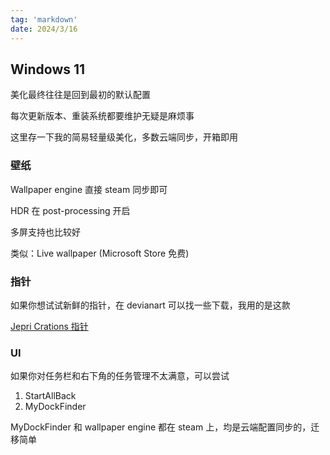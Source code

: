 ```yaml
---
tag: 'markdown'
date: 2024/3/16
---
```


## Windows 11

美化最终往往是回到最初的默认配置

每次更新版本、重装系统都要维护无疑是麻烦事

这里存一下我的简易轻量级美化，多数云端同步，开箱即用

### 壁纸

Wallpaper engine 直接 steam 同步即可

HDR 在 post-processing 开启

多屏支持也比较好

类似：Live wallpaper (Microsoft Store 免费)

### 指针

如果你想试试新鲜的指针，在 devianart 可以找一些下载，我用的是这款

[Jepri Crations 指针](https://www.deviantart.com/jepricreations/art/Windows-11-Cursors-Concept-v2-886489356)

### UI

如果你对任务栏和右下角的任务管理不太满意，可以尝试

1. StartAllBack
2. MyDockFinder

MyDockFinder 和 wallpaper engine 都在 steam 上，均是云端配置同步的，迁移简单

